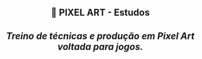 <h2 align="center">👾 PIXEL ART - Estudos
<i><h4 align="center">Treino de técnicas e produção em Pixel Art voltada para jogos.<br>
